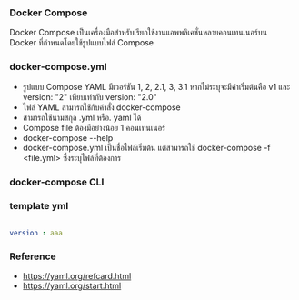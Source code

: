 ### Docker Compose

Docker Compose เป็นเครื่องมือสำหรับเรียกใช้งานแอพพลิเคชั่นหลายคอนเทนเนอร์บน Docker ที่กำหนดโดยใช้รูปแบบไฟล์ Compose

### docker-compose.yml

- รูปแบบ Compose YAML มีเวอร์ชัน 1, 2, 2.1, 3, 3.1 หากไม่ระบุจะมีค่าเริ่มต้นคือ v1 และ version: "2" เทียบเท่ากับ version: "2.0"
- ไฟล์ YAML สามารถใช้กับคำสั่ง docker-compose
- สามารถใช้นามสกุล .yml หรือ. yaml ได้
- Compose file ต้องมีอย่างน้อย 1 คอนเทนเนอร์
- docker-compose --help
- docker-compose.yml เป็นชื่อไฟล์เริ่มต้น แต่สามารถใช้ docker-compose -f <file.yml> ซึ่งระบุไฟล์ที่ต้องการ

### docker-compose CLI

### template yml

```yml

version : aaa

```

### Reference

- https://yaml.org/refcard.html
- https://yaml.org/start.html
